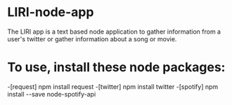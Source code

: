 # LIRI-node-app

The LIRI app is a text based node application to gather information from a user's twitter or gather information about a song or movie.

# To use, install these node packages:
-[request] npm install request
-[twitter] npm install twitter
-[spotify] npm install --save node-spotify-api